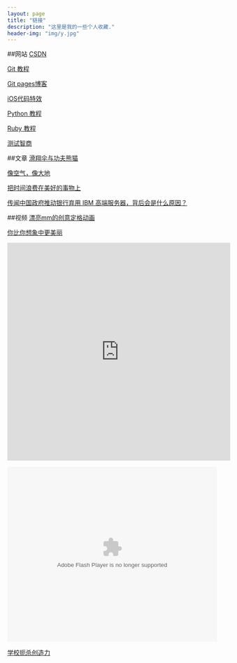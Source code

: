 ```yaml
---
layout: page
title: "链接"
description: "这里是我的一些个人收藏."
header-img: "img/y.jpg"
---
```


##网站
[CSDN](http://www.csdn.net)

[Git 教程](http://www.liaoxuefeng.com/wiki/0013739516305929606dd18361248578c67b8067c8c017b000)

[Git pages博客](http://beiyuu.com)

[iOS代码特效](http://www.code4app.com/)

[Python 教程](http://www.chuanke.com/1819957-108330.html)

[Ruby 教程](http://www.w3cschool.cc/ruby/ruby-tutorial.html)

[测试智商](http://iqtest.dk/main.swf)

##文章
[滑翔伞与功夫熊猫](http://wufazhuce.com/one/vol.701#articulo)

[像空气，像大地](http://wufazhuce.com/one/vol.594#articulo)

[把时间浪费在美好的事物上](http://wufazhuce.com/one/vol.537#articulo)

[传闻中国政府推动银行弃用 IBM 高端服务器，背后会是什么原因？](http://www.zhihu.com/question/23932487/answer/26176042)


##视频
[漂亮mm的创意定格动画](http://v.youku.com/v_show/id_XMjc2ODc0MDg4.html)

[你比你想象中更美丽](http://player.youku.com/player.php/sid/XNTQ0NjM0NTg0/v.swf)

<iframe height=498 width=510 src="http://player.youku.com/embed/XNTQ0NjM0NTg0" frameborder=0 allowfullscreen></iframe>

<embed src="http://player.youku.com/player.php/sid/XNTQ0NjM0NTg0/v.swf" allowFullScreen="true" quality="high" width="480" height="400" align="middle" allowScriptAccess="always" type="application/x-shockwave-flash"></embed>



[学校扼杀创造力](http://swf.ws.126.net/openplayer/v02/-0-2_M7SP3QUET_M7SP3T0VE-vimg1_ws_126_net//image/snapshot_movie/2013/11/F/P/M9DPA9BFP-.swf)